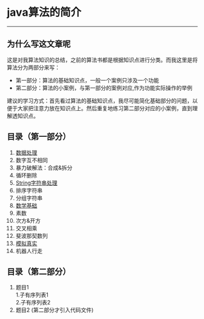 ﻿# java算法的简介

---

## 为什么写这文章呢

这是对我算法知识的总结，之前的算法书都是根据知识点进行分类。而我这里是将算法分为两部分来写：

- 第一部分：算法的基础知识点，一般一个案例只涉及一个功能
- 第二部分：算法的小案例，与第一部分的案例对应,作为功能实际操作的举例

建议的学习方式：首先看过算法的基础知识点，我尽可能简化基础部分的问题，以便于大家把注意力放在知识点上。然后重复地练习第二部分对应的小案例，直到理解透知识点。

## 目录（第一部分）

1. [数据处理](doc_A/ProcessingData.md)
  1. 数字互不相同
  1. 暴力破解法：合成&拆分
  1. 循环删除
2. [String字符串处理](doc_A/ManageString.md)
  1. 排序字符串
  1. 分组字符串
3. [数学基础](doc_A/Math.md)
  1. 素数
  1. 次方&开方
  1. 交叉相乘
  1. 斐波那契数列
4. [模拟真实](doc_A/Simulation.md)
  1. 机器人行走

## 目录（第二部分）

1. 题目1  
  1.子有序列表1  
  2.子有序列表2
1. 题目2
(第二部分才引入代码文件)
